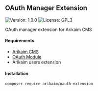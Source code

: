 ## OAuth Manager Extension
![Version: 1.0.0](https://img.shields.io/github/release/arikaim/oauth-extension.svg)
![License: GPL3](https://img.shields.io/badge/License-GPLv3-blue.svg)

OAuth manager extension for Arikaim CMS

#### Requirements 
  * [Arikaim CMS](https://github.com/arikaim/arikaim)
  * [OAuth Module](https://github.com/arikaim/oauth-module)
  * Arikaim users extension
  

#### Installation

```sh
composer require arikaim/oauth-extension
```
